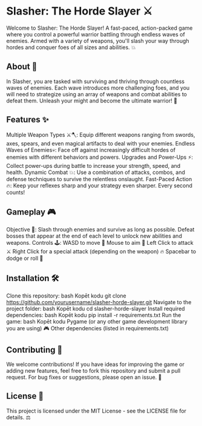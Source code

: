 # Slasher: The Horde Slayer ⚔️
Welcome to Slasher: The Horde Slayer! A fast-paced, action-packed game where you control a powerful warrior battling through endless waves of enemies. Armed with a variety of weapons, you'll slash your way through hordes and conquer foes of all sizes and abilities. 💥

## About 📝
In Slasher, you are tasked with surviving and thriving through countless waves of enemies. Each wave introduces more challenging foes, and you will need to strategize using an array of weapons and combat abilities to defeat them. Unleash your might and become the ultimate warrior! 💪

## Features ✨
Multiple Weapon Types ⚔️🪓: Equip different weapons ranging from swords, axes, spears, and even magical artifacts to deal with your enemies.
Endless Waves of Enemies💀: Face off against increasingly difficult hordes of enemies with different behaviors and powers.
Upgrades and Power-Ups ⚡: Collect power-ups during battle to increase your strength, speed, and health.
Dynamic Combat 💥: Use a combination of attacks, combos, and defense techniques to survive the relentless onslaught.
Fast-Paced Action 🔥: Keep your reflexes sharp and your strategy even sharper. Every second counts!
## Gameplay 🎮
Objective 🎯: Slash through enemies and survive as long as possible. Defeat bosses that appear at the end of each level to unlock new abilities and weapons.
Controls 🕹️:
WASD to move 🏃
Mouse to aim 🎯
Left Click to attack ⚔️
Right Click for a special attack (depending on the weapon) 🔥
Spacebar to dodge or roll 🔄
## Installation 🛠️
Clone this repository:
bash
Kopēt kodu
git clone https://github.com/yourusername/slasher-horde-slayer.git
Navigate to the project folder:
bash
Kopēt kodu
cd slasher-horde-slayer
Install required dependencies:
bash
Kopēt kodu
pip install -r requirements.txt
Run the game:
bash
Kopēt kodu
Pygame (or any other game development library you are using) 🎮
Other dependencies (listed in requirements.txt)
## Contributing 🤝
We welcome contributions! If you have ideas for improving the game or adding new features, feel free to fork this repository and submit a pull request. For bug fixes or suggestions, please open an issue. 🚀

## License 📜
This project is licensed under the MIT License - see the LICENSE file for details. ⚖️

